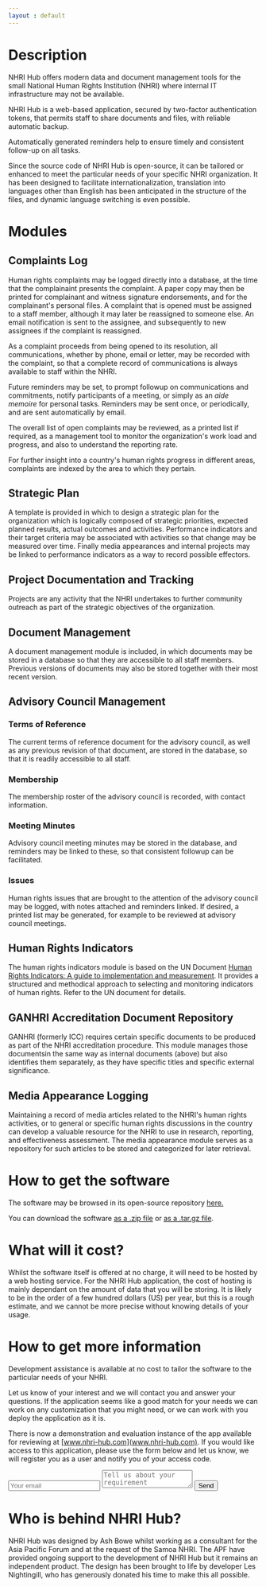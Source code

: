 ```yaml
---
layout : default
---
```

# Description

NHRI Hub offers modern data and document management tools for the small National Human Rights Institution (NHRI) where internal IT infrastructure may not be available.

NHRI Hub is a web-based application, secured by two-factor authentication tokens, that permits staff to share documents and files, with reliable automatic backup.

Automatically generated reminders help to ensure timely and consistent follow-up on all tasks.

Since the source code of NHRI Hub is open-source, it can be tailored or enhanced to meet the particular needs of your specific NHRI organization. It has been designed to facilitate internationalization, translation into languages other than English has been anticipated in the structure of the files, and dynamic language switching is even possible.

# Modules
## Complaints Log
Human rights complaints may be logged directly into a database, at the time that the complainaint presents the complaint. A paper copy may then be printed for complainant and witness signature endorsements, and for the complainant's personal files. A complaint that is opened must be assigned to a staff member, although it may later be reassigned to someone else. An email notification is sent to the assignee, and subsequently to new assignees if the complaint is reassigned.

As a complaint proceeds from being opened to its resolution, all communications, whether by phone, email or letter, may be recorded with the complaint, so that a complete record of communications is always available to staff within the NHRI.

Future reminders may be set, to prompt followup on communications and commitments, notify participants of a meeting, or simply as an *aide memoire* for personal tasks. Reminders may be sent once, or periodically, and are sent automatically by email.

The overall list of open complaints may be reviewed, as a printed list if required, as a management tool to monitor the organization's work load and progress, and also to understand the reporting rate.

For further insight into a country's human rights progress in different areas, complaints are indexed by the area to which they pertain.
## Strategic Plan
A template is provided in which to design a strategic plan for the organization which is logically composed of strategic priorities, expected planned results, actual outcomes and activities. Performance indicators and their target criteria may be associated with activities so that change may be measured over time. Finally media appearances and internal projects may be linked to performance indicators as a way to record possible effectors.
## Project Documentation and Tracking
Projects are any activity that the NHRI undertakes to further community outreach as part of the strategic objectives of the organization.
## Document Management
A document management module is included, in which documents may be stored in a database so that they are accessible to all staff members. Previous versions of documents may also be stored together with their most recent version.
## Advisory Council Management
### Terms of Reference
The current terms of reference document for the advisory council, as well as any previous revision of that document, are stored in the database, so that it is readily accessible to all staff.
### Membership
The membership roster of the advisory council is recorded, with contact information.
### Meeting Minutes
Advisory council meeting minutes may be stored in the database, and reminders may be linked to these, so that consistent followup can be facilitated.
### Issues
Human rights issues that are brought to the attention of the advisory council may be logged, with notes attached and reminders linked. If desired, a printed list may be generated, for example to be reviewed at advisory council meetings.
## Human Rights Indicators
The human rights indicators module is based on the UN Document [Human Rights Indicators: A guide to implementation and measurement](http://www.ohchr.org/Documents/Publications/Human_rights_indicators_en.pdf). It provides a structured and methodical approach to selecting and monitoring indicators of human rights. Refer to the UN document for details.
## GANHRI Accreditation Document Repository
GANHRI (formerly ICC) requires certain specific documents to be produced as part of the NHRI accreditation procedure. This module manages those documentsin the same way as internal documents (above) but also identifies them separately, as they have specific titles and specific external significance.
## Media Appearance Logging
Maintaining a record of media articles related to the NHRI's human rights activities, or to general or specific human rights discussions in the country can develop a valuable resource for the NHRI to use in research, reporting, and effectiveness assessment. The media appearance module serves as a repository for such articles to be stored and categorized for later retrieval.
# How to get the software

The software may be browsed in its open-source repository <a href="{{ site.github.repository_url }}" id="view-on-github" >here.</a>

You can download the software <a href="{{ site.github.zip_url }}" id="download-zip" >as a .zip file</a> or <a href="{{ site.github.tar_url }}" id="download-tar-gz">as a .tar.gz file</a>.

# What will it cost?
Whilst the software itself is offered at no charge, it will need to be hosted by a web hosting service. For the NHRI Hub application, the cost of hosting is mainly dependant on the amount of data that you will be storing. It is likely to be in the order of a few hundred dollars (US) per year, but this is a rough estimate, and we cannot be more precise without knowing details of your usage.

# How to get more information
Development assistance is available at no cost to tailor the software to the particular needs of your NHRI.

Let us know of your interest and we will contact you and answer your questions. If the application seems like a good match for your needs we can work on any customization that you might need, or we can work with you deploy the application as it is.

There is now a demonstration and evaluation instance of the app available for reviewing at [www.nhri-hub.com](www.nhri-hub.com). If you would like access to this application, please use the form below and let us know, we will register you as a user and notify you of your access code.

<form method="POST" action="http://formspree.io/nhri.hub@gmail.com">
  <input type="email" name="email" placeholder="Your email">
  <textarea name="message" placeholder="Tell us about your requirement"></textarea>
  <button type="submit">Send</button>
</form>

# Who is behind NHRI Hub?
NHRI Hub was designed by Ash Bowe whilst working as a consultant for the Asia Pacific Forum and at the request of the Samoa NHRI. The APF have provided ongoing support to the development of NHRI Hub but it remains an independent product. The design has been brought to life by developer Les Nightingill, who has generously donated his time to make this all possible.
